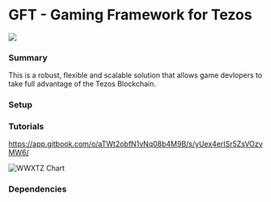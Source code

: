 # GFT - Gaming Framework for Tezos
[![](https://img.shields.io/badge/license-MIT-brightgreen)](LICENSE)

### Summary

This is a robust, flexible and scalable solution that allows game devlopers to take full advantage of the Tezos Blockchain.

### Setup


### Tutorials
https://app.gitbook.com/o/aTWt2obfN1vNq08b4M9B/s/yUex4erISr5ZsVOzvMW6/


![WWXTZ Chart](https://user-images.githubusercontent.com/2120817/208210672-6b6dc30d-625d-4ee5-90c7-6221471f652b.jpg)

### Dependencies
